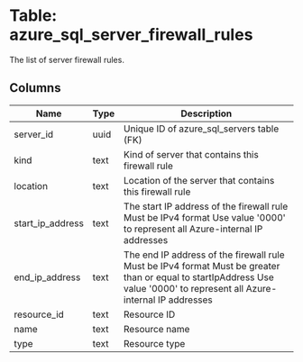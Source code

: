 
# Table: azure_sql_server_firewall_rules
The list of server firewall rules.
## Columns
| Name        | Type           | Description  |
| ------------- | ------------- | -----  |
|server_id|uuid|Unique ID of azure_sql_servers table (FK)|
|kind|text|Kind of server that contains this firewall rule|
|location|text|Location of the server that contains this firewall rule|
|start_ip_address|text|The start IP address of the firewall rule Must be IPv4 format Use value '0000' to represent all Azure-internal IP addresses|
|end_ip_address|text|The end IP address of the firewall rule Must be IPv4 format Must be greater than or equal to startIpAddress Use value '0000' to represent all Azure-internal IP addresses|
|resource_id|text|Resource ID|
|name|text|Resource name|
|type|text|Resource type|
